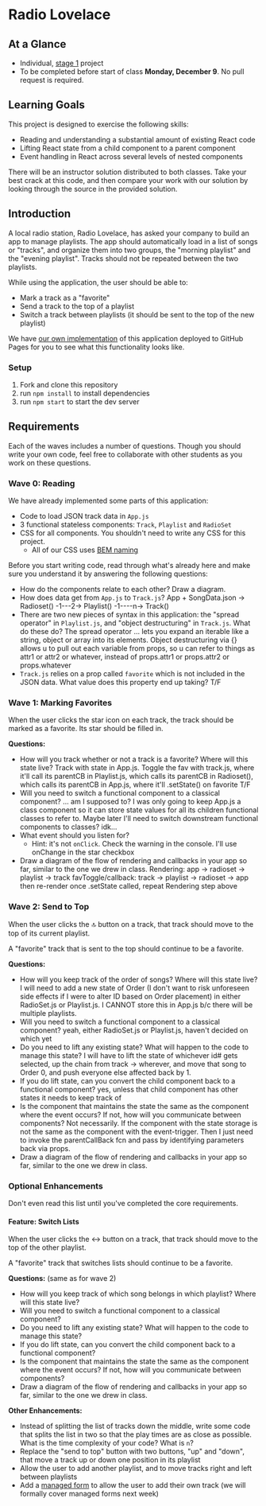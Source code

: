 # Radio Lovelace

## At a Glance

- Individual, [stage 1](https://github.com/Ada-Developers-Academy/pedagogy/blob/master/rule-of-three.md#stage-1) project
- To be completed before start of class **Monday, December 9**. No pull request is required.

## Learning Goals

This project is designed to exercise the following skills:

- Reading and understanding a substantial amount of existing React code
- Lifting React state from a child component to a parent component
- Event handling in React across several levels of nested components

There will be an instructor solution distributed to both classes. Take your best crack at this code, and then compare your work with our solution by looking through the source in the provided solution.

## Introduction

A local radio station, Radio Lovelace, has asked your company to build an app to manage playlists. The app should automatically load in a list of songs or "tracks", and organize them into two groups, the "morning playlist" and the "evening playlist". Tracks should not be repeated between the two playlists.

While using the application, the user should be able to:
- Mark a track as a "favorite"
- Send a track to the top of a playlist
- Switch a track between playlists (it should be sent to the top of the new playlist)

We have [our own implementation](https://adagold.github.io/radio-lovelace/) of this application deployed to GitHub Pages for you to see what this functionality looks like.

### Setup

1. Fork and clone this repository
1. run `npm install` to install dependencies
1. run `npm start` to start the dev server

## Requirements

Each of the waves includes a number of questions. Though you should write your own code, feel free to collaborate with other students as you work on these questions.

### Wave 0: Reading

We have already implemented some parts of this application:

- Code to load JSON track data in `App.js`
- 3 functional stateless components: `Track`, `Playlist` and `RadioSet`
- CSS for all components. You shouldn't need to write any CSS for this project.
  - All of our CSS uses [BEM naming](http://getbem.com/naming/)

Before you start writing code, read through what's already here and make sure you understand it by answering the following questions:

- How do the components relate to each other? Draw a diagram.
- How does data get from `App.js` to `Track.js`?
App + SongData.json -> Radioset() -1---2-> Playlist() -1----n-> Track()
- There are two new pieces of syntax in this application: the "spread operator" in `Playlist.js`, and "object destructuring" in `Track.js`. What do these do?
The spread operator ... lets you expand an iterable like a string, object or array into its elements.  Object destructuring via {} allows u to pull out each variable from props, so u can refer to things as attr1 or attr2 or whatever, instead of props.attr1 or props.attr2 or props.whatever
- `Track.js` relies on a prop called `favorite` which is not included in the JSON data. What value does this property end up taking? T/F

### Wave 1: Marking Favorites

When the user clicks the star icon on each track, the track should be marked as a favorite. Its star should be filled in.

**Questions:**
- How will you track whether or not a track is a favorite? Where will this state live? Track with state in App.js.  Toggle the fav with track.js, where it'll call its parentCB in Playlist.js, which calls its parentCB in Radioset(), which calls its parentCB in App.js, where it'll .setState() on favorite T/F
- Will you need to switch a functional component to a classical component? ... am I supposed to?  I was only going to keep App.js a class component so it can store state values for all its children functional classes to refer to.  Maybe later I'll need to switch downstream functional components to classes? idk...
- What event should you listen for?
  - Hint: it's not `onClick`. Check the warning in the console.
  I'll use onChange in the star checkbox
- Draw a diagram of the flow of rendering and callbacks in your app so far, similar to the one we drew in class.
Rendering: app -> radioset -> playlist -> track
favToggle/callback: track -> playlist -> radioset -> app
then re-render once .setState called, repeat Rendering step above

### Wave 2: Send to Top

When the user clicks the 🔝 button on a track, that track should move to the top of its current playlist.

A "favorite" track that is sent to the top should continue to be a favorite.

**Questions:**
- How will you keep track of the order of songs? Where will this state live?
I will need to add a new state of Order (I don't want to risk unforeseen side effects if I were to alter ID based on Order placement) in either RadioSet.js or Playlist.js.  I CANNOT store this in App.js b/c there will be multiple playlists.
- Will you need to switch a functional component to a classical component?
yeah, either RadioSet.js or Playlist.js, haven't decided on which yet
- Do you need to lift any existing state? What will happen to the code to manage this state?
I will have to lift the state of whichever id# gets selected, up the chain from track -> wherever, and move that song to Order 0, and push everyone else affected back by 1.
- If you do lift state, can you convert the child component back to a functional component?
yes, unless that child component has other states it needs to keep track of
- Is the component that maintains the state the same as the component where the event occurs? If not, how will you communicate between components?
Not necessarily.  If the component with the state storage is not the same as the component with the event-trigger.  Then I just need to invoke the parentCallBack fcn and pass by identifying parameters back via props.
- Draw a diagram of the flow of rendering and callbacks in your app so far, similar to the one we drew in class.



### Optional Enhancements

Don't even read this list until you've completed the core requirements.

#### Feature: Switch Lists

When the user clicks the ↔ button on a track, that track should move to the top of the other playlist.

A "favorite" track that switches lists should continue to be a favorite.

**Questions:** (same as for wave 2)
- How will you keep track of which song belongs in which playlist? Where will this state live?
- Will you need to switch a functional component to a classical component?
- Do you need to lift any existing state? What will happen to the code to manage this state?
- If you do lift state, can you convert the child component back to a functional component?
- Is the component that maintains the state the same as the component where the event occurs? If not, how will you communicate between components?
- Draw a diagram of the flow of rendering and callbacks in your app so far, similar to the one we drew in class.

**Other Enhancements:**

- Instead of splitting the list of tracks down the middle, write some code that splits the list in two so that the play times are as close as possible. What is the time complexity of your code? What is `n`?
- Replace the "send to top" button with two buttons, "up" and "down", that move a track up or down one position in its playlist
- Allow the user to add another playlist, and to move tracks right and left between playlists
- Add a [managed form](https://reactjs.org/docs/forms.html) to allow the user to add their own track (we will formally cover managed forms next week)
